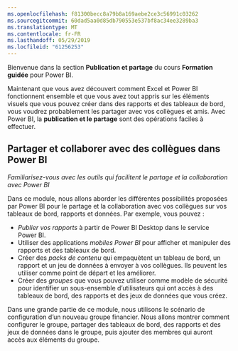 ```yaml
---
ms.openlocfilehash: f81300becc8a79b8a169aebe2ce3c56991c03262
ms.sourcegitcommit: 60dad5aa0d85db790553e537bf8ac34ee3289ba3
ms.translationtype: MT
ms.contentlocale: fr-FR
ms.lasthandoff: 05/29/2019
ms.locfileid: "61256253"
---
```

Bienvenue dans la section **Publication et partage** du cours **Formation guidée** pour Power BI.

Maintenant que vous avez découvert comment Excel et Power BI fonctionnent ensemble et que vous avez tout appris sur les éléments visuels que vous pouvez créer dans des rapports et des tableaux de bord, vous voudrez probablement les partager avec vos collègues et amis. Avec Power BI, la **publication et le partage** sont des opérations faciles à effectuer.

## <a name="share-and-collaborate-with-colleagues-in-power-bi"></a>Partager et collaborer avec des collègues dans Power BI
*Familiarisez-vous avec les outils qui facilitent le partage et la collaboration avec Power BI*

Dans ce module, nous allons aborder les différentes possibilités proposées par Power BI pour le partage et la collaboration avec vos collègues sur vos tableaux de bord, rapports et données. Par exemple, vous pouvez :

* *Publier vos rapports* à partir de Power BI Desktop dans le service Power BI.
* Utiliser des applications *mobiles Power BI* pour afficher et manipuler des rapports et des tableaux de bord.
* Créer des *packs de contenu* qui empaquètent un tableau de bord, un rapport et un jeu de données à envoyer à vos collègues. Ils peuvent les utiliser comme point de départ et les améliorer.
* Créer des *groupes* que vous pouvez utiliser comme modèle de sécurité pour identifier un sous-ensemble d’utilisateurs qui ont accès à des tableaux de bord, des rapports et des jeux de données que vous créez.

Dans une grande partie de ce module, nous utilisons le scénario de configuration d’un nouveau groupe financier. Nous allons montrer comment configurer le groupe, partager des tableaux de bord, des rapports et des jeux de données dans le groupe, puis ajouter des membres qui auront accès aux éléments du groupe.

